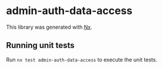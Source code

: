 # admin-auth-data-access

This library was generated with [Nx](https://nx.dev).

## Running unit tests

Run `nx test admin-auth-data-access` to execute the unit tests.
